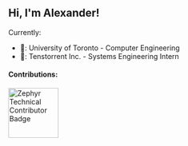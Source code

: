 
## Hi, I'm Alexander!

Currently:
- 🏫: University of Toronto - Computer Engineering
- 🏢: Tenstorrent Inc. - Systems Engineering Intern

#### Contributions:
<a href="https://www.credly.com/badges/b1bff0c0-168e-4248-ad4d-056823007e99">
  <img src="https://images.credly.com/size/220x220/images/a77b7f85-70b0-42ab-9519-67ee509fbc0c/image.png" alt="Zephyr Technical Contributor Badge" width=100 height=100>
</a>
